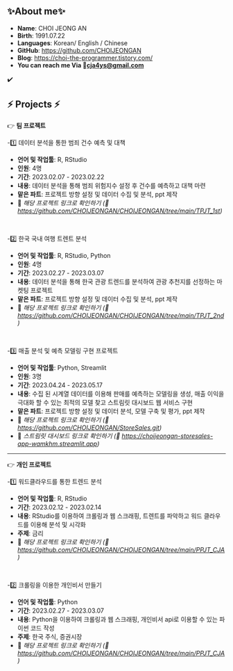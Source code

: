 ## ✨About me✨

- **Name**: CHOI JEONG AN
- **Birth**: 1991.07.22
- **Languages**: Korean/ English / Chinese
- **GitHub**: https://github.com/CHOIJEONGAN
- **Blog**: https://choi-the-programmer.tistory.com/
- **You can reach me Via 💌cja4ys@gmail.com**

✔️

## ⚡ Projects ⚡

:point_right: **팀 프로젝트**

-1️⃣ 데이터 분석을 통한 범죄 건수 예측 및 대책

- **언어 및 작업툴**: R, RStudio
- **인원**: 4명
- **기간**: 2023.02.07 - 2023.02.22
- **내용**: 데이터 분석을 통해 범죄 위험지수 설정 후 건수를 예측하고 대책 마련
- **맡은 파트**: 프로젝트 방향 설정 및 데이터 수집 및 분석, ppt 제작
- 📁 _해당 프로젝트 링크로 확인하기 (🔗 https://github.com/CHOIJEONGAN/CHOIJEONGAN/tree/main/TPJT_1st)_

<br>

-2️⃣ 한국 국내 여행 트렌트 분석

- **언어 및 작업툴**: R, RStudio, Python
- **인원**: 4명
- **기간**: 2023.02.27 - 2023.03.07
- **내용**: 데이터 분석을 통해 한국 관광 트렌드를 분석하여 관광 추천지를 선정하는 마켓팅 프로젝트
- **맡은 파트**: 프로젝트 방향 설정 및 데이터 수집 및 분석, ppt 제작
- 📁 _해당 프로젝트 링크로 확인하기 (🔗 https://github.com/CHOIJEONGAN/CHOIJEONGAN/tree/main/TPJT_2nd)_

<br>

-3️⃣ 매출 분석 및 예측 모델링 구현 프로젝트

- **언어 및 작업툴**: Python, Streamlit
- **인원**: 3명
- **기간**: 2023.04.24 - 2023.05.17
- **내용**: 수집 된 시계열 데이터를 이용해 판매를 예측하는 모델링을 생성, 매출 이익을 극대화 할 수 있는 최적의 모델 찾고 스트림릿 대시보드 웹 서비스 구현
- **맡은 파트**: 프로젝트 방향 설정 및 데이터 분석, 모델 구축 및 평가, ppt 제작
- 📁 _해당 프로젝트 링크로 확인하기 (🔗 https://github.com/CHOIJEONGAN/StoreSales.git)_
- 📁 _스트림릿 대시보드 링크로 확인하기 (🔗 https://choijeongan-storesales-app-wamkhm.streamlit.app)_

---

:point_right: **개인 프로젝트**

-1️⃣ 워드클라우드를 통한 트렌드 분석

- **언어 및 작업툴**: R, RStudio
- **기간**: 2023.02.12 - 2023.02.14
- **내용**: RStudio를 이용하여 크롤링과 웹 스크래핑, 트렌트를 파악하고 워드 클라우드를 이용해 분석 및 시각화
- **주제**: 금리
- 📁 _해당 프로젝트 링크로 확인하기 (🔗 https://github.com/CHOIJEONGAN/CHOIJEONGAN/tree/main/PPJT_CJA)_

<br>

-2️⃣ 크롤링을 이용한 개인비서 만들기

- **언어 및 작업툴**: Python
- **기간**: 2023.02.27 - 2023.03.07
- **내용**: Python을 이용하여 크롤링과 웹 스크래핑, 개인비서 api로 이용할 수 있는 파이썬 코드 작성
- **주제**: 한국 주식, 증권시장
- 📁 _해당 프로젝트 링크로 확인하기 (🔗 https://github.com/CHOIJEONGAN/CHOIJEONGAN/tree/main/PPJT_CJA)_
